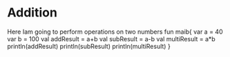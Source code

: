 # Addition
Here Iam going to perform operations on two numbers
fun maib{
var a = 40
var b = 100
val addResult = a+b
val subResult = a-b
val multiResult = a*b
println(addResult)
println(subResult)
println(multiResult)
}
